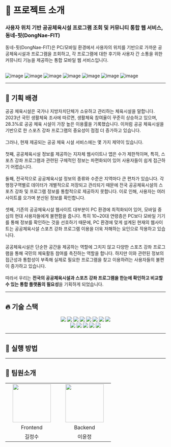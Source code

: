 # 💬 프로젝트 소개

<h3>사용자 위치 기반 공공체육시설 프로그램 조회 및 커뮤니티 통합 웹 서비스, 동네-핏(DongNae-FIT)</h3>

동네-핏(DongNae-FIT)은 PC/모바일 환경에서 사용자의 위치를 기반으로 가까운 공공체육시설과 프로그램을 조회하고, 각 프로그램에 대한 후기와 사용자 간 소통을 위한 커뮤니티 기능을 제공하는 통합 모바일 웹 서비스입니다.
<br /><br />

![image](https://github.com/user-attachments/assets/1dfb8b83-eb45-4b96-ada0-50036892257c)
![image](https://github.com/user-attachments/assets/bb73f9e1-edc3-4a7a-a7f2-cc599bdffd84)
![image](https://github.com/user-attachments/assets/7e7bfb3a-fd76-409c-870e-b87da9759923)
![image](https://github.com/user-attachments/assets/79e7c301-b50e-44df-975e-15a8005e1ff5)
![image](https://github.com/user-attachments/assets/3d193b55-1af7-41e5-9aba-09335b5b559a)
![image](https://github.com/user-attachments/assets/05469a33-db3a-460f-b2cd-9d281a87925f)
![image](https://github.com/user-attachments/assets/712911c5-0622-48b5-90e6-731dfe5b476d)

<hr/>

## 🎯 기획 배경

공공 체육시설은 국가나 지방자치단체가 소유하고 관리하는 체육시설을 말합니다. 2023년 국민 생활체육 조사에 따르면, 생활체육 참여율이 꾸준히 상승하고 있으며, 28.3%로 공공 체육 시설이 가장 높은 이용률을 기록했습니다. 이처럼 공공 체육시설을 기반으로 한 스포츠 강좌 프로그램의 중요성이 점점 더 증가하고 있습니다.
<br /><br />
그러나, 현재 제공되는 공공 체육 시설 서비스에는 몇 가지 제약이 있습니다.
<br /><br />
첫째, 공공체육시설 정보를 제공하는 지자체 웹사이트나 앱은 수가 제한적이며, 특히, 스포츠 강좌 프로그램과 관련된 구체적인 정보는 파편화되어 있어 사용자들이 쉽게 접근하기 어렵습니다.
<br /><br />
둘째, 전국적으로 공공체육시설 정보의 종류와 수준은 지역마다 큰 편차가 있습니다. 각 행정구역별로 데이터가 개별적으로 저장되고 관리되기 때문에 전국 공공체육시설의 스포츠 강좌 및 프로그램 정보를 통합적으로 제공하지 못합니다. 이로 인해, 사용자는 여러 사이트를 오가며 분산된 정보를 확인합니다.
<br /><br /> 
셋째, 기존의 공공체육시설 웹사이트 대부분이 PC 환경에 최적화되어 있어, 모바일 중심의 현대 사용자들에게 불편함을 줍니다. 특히 10~20대 연령층은 PC보다 모바일 기기를 통해 정보를 확인하는 것을 선호하기 때문에, PC 환경에 맞게 설계된 현재의 웹사이트는 공공체육시설 스포츠 강좌 프로그램 이용을 더욱 저해하는 요인으로 작용하고 있습니다.
<br /><br /> 
공공체육시설은 단순한 공간을 제공하는 역할에 그치지 않고 다양한 스포츠 강좌 프로그램을 통해 국민의 체육활동 참여를 촉진하는 역할을 합니다. 하지만 이와 관련된 정보의 접근성과 통합성이 부족해 실제로 필요한 프로그램을 찾고 이용하려는 사용자들의 불편이 증가하고 있습니다. 
<br /><br /> 
따라서 우리는 **전국의 공공체육시설과 스포츠 강좌 프로그램을 한눈에 확인하고 비교할 수 있는 통합 플랫폼의 필요성**을 기획하게 되었습니다.

<hr/>

## 🔥 기술 스택
<div align=center> 
    <img src="https://img.shields.io/badge/mysql-4479A1?style=for-the-badge&logo=mysql&logoColor=white">
    <img src="https://img.shields.io/badge/amazonrds-527FFF?style=for-the-badge&logo=amazonaws&logoColor=white">
    <img src="https://img.shields.io/badge/amazonaws-232F3E?style=for-the-badge&logo=amazonaws&logoColor=white">
    <img src="https://img.shields.io/badge/ec2-FF9900?style=for-the-badge&logo=amazon-aws&logoColor=white">
    <img src="https://img.shields.io/badge/s3-569A31?style=for-the-badge&logo=amazonaws&logoColor=white">
    <img src="https://img.shields.io/badge/iam-FF9900?style=for-the-badge&logo=amazonaws&logoColor=white">
    <img src="https://img.shields.io/badge/route53-0066CC?style=for-the-badge&logo=amazonaws&logoColor=white">
    <img src="https://img.shields.io/badge/springboot-6DB33F?style=for-the-badge&logo=springboot&logoColor=white">
</br>
    <img src="https://img.shields.io/badge/figma-E34F26.svg?style=for-the-badge&logo=figma&logoColor=white" />
    <img src="https://img.shields.io/badge/vite-E34F26.svg?style=for-the-badge&logo=vite&logoColor=white" />
    <img src="https://img.shields.io/badge/css3-1572B6.svg?style=for-the-badge&logo=css3&logoColor=white" />
    <img src="https://img.shields.io/badge/javascript-F7DF1E.svg?style=for-the-badge&logo=javascript&logoColor=20232a" />
    <img src="https://img.shields.io/badge/react-20232a.svg?style=for-the-badge&logo=react&logoColor=61DAFB" />
</div>
<hr/>

## 🚀 실행 방법


<hr/>



## 🙇 팀원소개

<table align="">
    <tr align="center">
        <td style="min-width: 150px;">
            <a href="https://github.com/leerura">
              <img src="https://github.com/JeongsuGil.png" width="120">
              <br />
              <b></b>
            </a>
        </td>
        <td style="min-width: 150px;">
            <a href="https://github.com/lee-youn">
              <img src="https://github.com/lee-youn.png" width="120">
              <br />
              <b></b>
            </a>
        </td>
    </tr>
       <tr align="center">
        <td>
            Frontend
        </td>
        <td>
            Backend
        </td>
      </tr>
      <tr align="center">
        <td>
            길정수
        </td>
        <td>
            이윤정
        </td>

